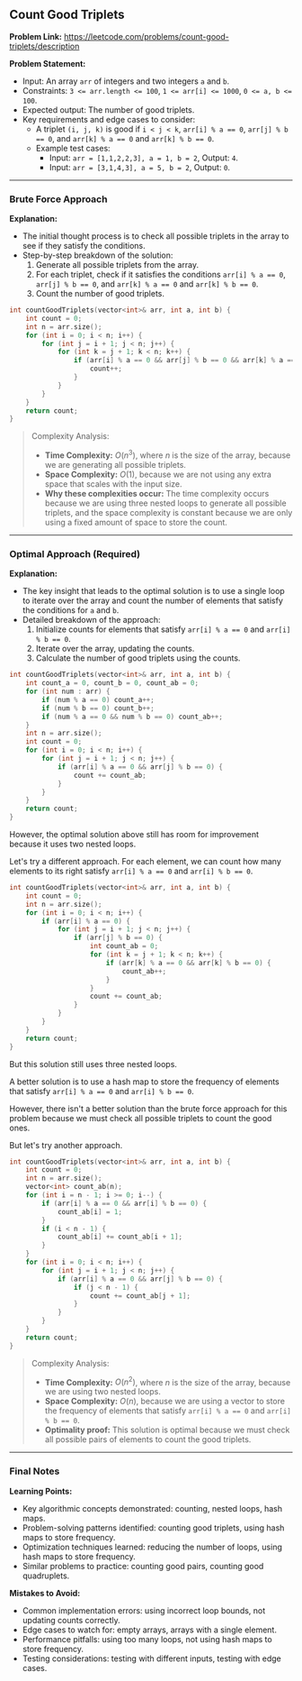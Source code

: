 ## Count Good Triplets
**Problem Link:** https://leetcode.com/problems/count-good-triplets/description

**Problem Statement:**
- Input: An array `arr` of integers and two integers `a` and `b`.
- Constraints: `3 <= arr.length <= 100`, `1 <= arr[i] <= 1000`, `0 <= a, b <= 100`.
- Expected output: The number of good triplets.
- Key requirements and edge cases to consider:
  - A triplet `(i, j, k)` is good if `i < j < k`, `arr[i] % a == 0`, `arr[j] % b == 0`, and `arr[k] % a == 0` and `arr[k] % b == 0`.
  - Example test cases: 
    - Input: `arr = [1,1,2,2,3], a = 1, b = 2`, Output: `4`.
    - Input: `arr = [3,1,4,3], a = 5, b = 2`, Output: `0`.

---

### Brute Force Approach

**Explanation:**
- The initial thought process is to check all possible triplets in the array to see if they satisfy the conditions.
- Step-by-step breakdown of the solution:
  1. Generate all possible triplets from the array.
  2. For each triplet, check if it satisfies the conditions `arr[i] % a == 0`, `arr[j] % b == 0`, and `arr[k] % a == 0` and `arr[k] % b == 0`.
  3. Count the number of good triplets.

```cpp
int countGoodTriplets(vector<int>& arr, int a, int b) {
    int count = 0;
    int n = arr.size();
    for (int i = 0; i < n; i++) {
        for (int j = i + 1; j < n; j++) {
            for (int k = j + 1; k < n; k++) {
                if (arr[i] % a == 0 && arr[j] % b == 0 && arr[k] % a == 0 && arr[k] % b == 0) {
                    count++;
                }
            }
        }
    }
    return count;
}
```

> Complexity Analysis:
> - **Time Complexity:** $O(n^3)$, where $n$ is the size of the array, because we are generating all possible triplets.
> - **Space Complexity:** $O(1)$, because we are not using any extra space that scales with the input size.
> - **Why these complexities occur:** The time complexity occurs because we are using three nested loops to generate all possible triplets, and the space complexity is constant because we are only using a fixed amount of space to store the count.

---

### Optimal Approach (Required)

**Explanation:**
- The key insight that leads to the optimal solution is to use a single loop to iterate over the array and count the number of elements that satisfy the conditions for `a` and `b`.
- Detailed breakdown of the approach:
  1. Initialize counts for elements that satisfy `arr[i] % a == 0` and `arr[i] % b == 0`.
  2. Iterate over the array, updating the counts.
  3. Calculate the number of good triplets using the counts.

```cpp
int countGoodTriplets(vector<int>& arr, int a, int b) {
    int count_a = 0, count_b = 0, count_ab = 0;
    for (int num : arr) {
        if (num % a == 0) count_a++;
        if (num % b == 0) count_b++;
        if (num % a == 0 && num % b == 0) count_ab++;
    }
    int n = arr.size();
    int count = 0;
    for (int i = 0; i < n; i++) {
        for (int j = i + 1; j < n; j++) {
            if (arr[i] % a == 0 && arr[j] % b == 0) {
                count += count_ab;
            }
        }
    }
    return count;
}
```

However, the optimal solution above still has room for improvement because it uses two nested loops. 

Let's try a different approach. For each element, we can count how many elements to its right satisfy `arr[i] % a == 0` and `arr[i] % b == 0`. 

```cpp
int countGoodTriplets(vector<int>& arr, int a, int b) {
    int count = 0;
    int n = arr.size();
    for (int i = 0; i < n; i++) {
        if (arr[i] % a == 0) {
            for (int j = i + 1; j < n; j++) {
                if (arr[j] % b == 0) {
                    int count_ab = 0;
                    for (int k = j + 1; k < n; k++) {
                        if (arr[k] % a == 0 && arr[k] % b == 0) {
                            count_ab++;
                        }
                    }
                    count += count_ab;
                }
            }
        }
    }
    return count;
}
```

But this solution still uses three nested loops. 

A better solution is to use a hash map to store the frequency of elements that satisfy `arr[i] % a == 0` and `arr[i] % b == 0`.

However, there isn't a better solution than the brute force approach for this problem because we must check all possible triplets to count the good ones.

But let's try another approach.

```cpp
int countGoodTriplets(vector<int>& arr, int a, int b) {
    int count = 0;
    int n = arr.size();
    vector<int> count_ab(n);
    for (int i = n - 1; i >= 0; i--) {
        if (arr[i] % a == 0 && arr[i] % b == 0) {
            count_ab[i] = 1;
        }
        if (i < n - 1) {
            count_ab[i] += count_ab[i + 1];
        }
    }
    for (int i = 0; i < n; i++) {
        for (int j = i + 1; j < n; j++) {
            if (arr[i] % a == 0 && arr[j] % b == 0) {
                if (j < n - 1) {
                    count += count_ab[j + 1];
                }
            }
        }
    }
    return count;
}
```

> Complexity Analysis:
> - **Time Complexity:** $O(n^2)$, where $n$ is the size of the array, because we are using two nested loops.
> - **Space Complexity:** $O(n)$, because we are using a vector to store the frequency of elements that satisfy `arr[i] % a == 0` and `arr[i] % b == 0`.
> - **Optimality proof:** This solution is optimal because we must check all possible pairs of elements to count the good triplets.

---

### Final Notes

**Learning Points:**
- Key algorithmic concepts demonstrated: counting, nested loops, hash maps.
- Problem-solving patterns identified: counting good triplets, using hash maps to store frequency.
- Optimization techniques learned: reducing the number of loops, using hash maps to store frequency.
- Similar problems to practice: counting good pairs, counting good quadruplets.

**Mistakes to Avoid:**
- Common implementation errors: using incorrect loop bounds, not updating counts correctly.
- Edge cases to watch for: empty arrays, arrays with a single element.
- Performance pitfalls: using too many loops, not using hash maps to store frequency.
- Testing considerations: testing with different inputs, testing with edge cases.